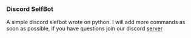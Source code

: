 ### Discord SelfBot

A simple discord slefbot wrote on python. I will add more commands as soon as possible, if you have questions join our discord [server](https://discord.gg/a9xfa5DJqD)

